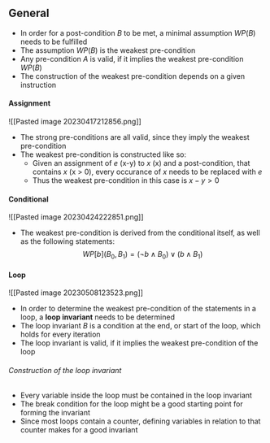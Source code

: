 ## General
- In order for a post-condition $B$ to be met, a minimal assumption $WP(B)$ needs to be fulfilled
- The assumption $WP(B)$ is the weakest pre-condition
- Any pre-condition $A$ is valid, if it implies the weakest pre-condition $WP(B)$
- The construction of the weakest pre-condition depends on a given instruction
#### Assignment
![[Pasted image 20230417212856.png]]
- The strong pre-conditions are all valid, since they imply the weakest pre-condition
- The weakest pre-condition is constructed like so:
	- Given an assignment of $e$ (x-y) to $x$ (x) and a post-condition, that contains $x$ (x > 0), every occurance of $x$ needs to be replaced with $e$
	 - Thus the weakest pre-condition in this case is $x-y > 0$
#### Conditional
![[Pasted image 20230424222851.png]]
- The weakest pre-condition is derived from the conditional itself, as well as the following statements:
$$WP[b] (B_0, B_1) = (\neg b \land B_0) \lor (b \land B_1)$$
#### Loop
![[Pasted image 20230508123523.png]]
- In order to determine the weakest pre-condition of the statements in a loop, a **loop invariant** needs to be determined
- The loop invariant $B$ is a condition at the end, or start of the loop, which holds for every iteration
- The loop invariant is valid, if it implies the weakest pre-condition of the loop
###### Construction of the loop invariant
- Every variable inside the loop must be contained in the loop invariant
- The break condition for the loop might be a good starting point for forming the invariant
- Since most loops contain a counter, defining variables in relation to that counter makes for a good invariant